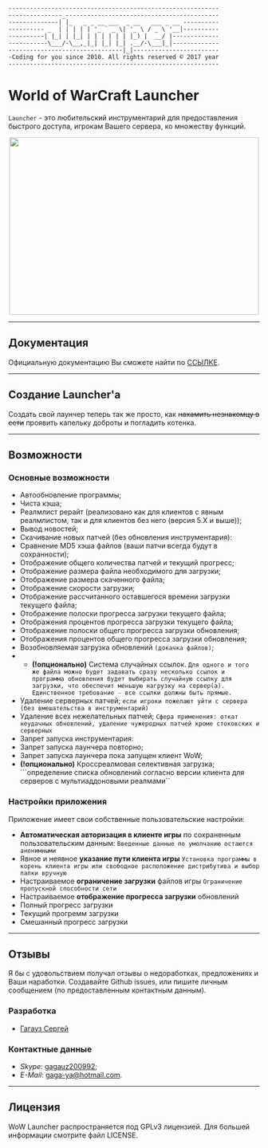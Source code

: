 ```
-----------------------------------------------------------
---------------_-------------------------------------------
--------------| |_   _ _ __ ___  _ __   ___ _ __ ----------
---------- _  | | | | | '_ ` _ \| '_ \ / _ \ '__|----------
----------| |_| | |_| | | | | | | |_) |  __/ |-------------
-----------\___/-\__,_|_| |_| |_| .__/-\___|_|-------------
--------------------------------|_|------------------------
-Coding for you since 2010. All rights reserved © 2017 year
-----------------------------------------------------------
```

# World of WarCraft Launcher
`Launcher` - это любительский инструментарий для предоставления быстрого доступа, игрокам Вашего сервера, ко множеству функций.

<p align="center" >
<img src="https://pp.vk.me/c631428/v631428303/500ff/wMh1l71dY5M.jpg" width="500" height="356"/>
</p>

---
## Документация
Официальную документацию Вы сможете найти по [ССЫЛКЕ](https://github.com/Gagauz2010/WOWLauncher/blob/master/README.docx).

---
## Создание Launcher'a
Создать свой лаунчер теперь так же просто, как ~~нахамить незнакомцу в сети~~ проявить капельку доброты и погладить котенка.

---
## Возможности

### Основные возможности
* Автообновление программы;
* Чиста кэша;
* Реалмлист рерайт (реализовано как для клиентов с явным реалмлистом, так и для клиентов без него (версия 5.X и выше));
* Вывод новостей;
* Скачивание новых патчей (без обновления инструментария):
 * Сравнение MD5 хэша файлов (ваши патчи всегда будут в сохранности);
 * Отображение общего количества патчей и текущий прогресс;
 * Отображение размера файла необходимого для загрузки;
 * Отображение размера скаченного файла;
 * Отображение скорости загрузки;
 * Отображение рассчитанного оставшегося времени загрузки текущего файла;
 * Отображение полоски прогресса загрузки текущего файла;
 * Отображения процентов прогресса загрузки текущего файла;
 * Отображение полоски общего прогресса загрузки обновления;
 * Отображения процентов общего прогресса загрузки обновления;
 * Возобновляемая загрузка обновлений ```(докачка файлов)```;
 * - **(!опционально)** Система случайных ссылок. 
 ```Для одного и того же файла можно будет задавать сразу несколько ссылок и программа обновления будет выбирать случайную ссылку для загрузки, что обеспечит меньшую нагрузку на сервер(а). Единственное требование - все ссылки должны быть прямые.```
* Удаление серверных патчей;
```если игроки пожелают уйти с сервера (без вмешательства в инструментарий)```
* Удаление всех нежелательных патчей;
```Сфера применения: откат неудачных обновлений, удаление чужеродных патчей кроме стоковских и серверных```
* Запрет запуска инструментария:
 * Запрет запуска лаунчера повторно;
 * Запрет запуска лаунчера пока запущен клиент WoW;
* **(!опционально)** Кроссреалмовая селективная загрузка;
```определение списка обновлений согласно версии клиента для серверов с мультиаддоновыми реалмами``

### Настройки приложения
Приложение имеет свои собственные пользовательские настройки:

* **Автоматическая авторизация в клиенте игры** по сохраненным пользовательским данным:
```Введенные данные по умолчанию остаются анонимными```
* Явное и неявное **указание пути клиента игры**
```Установка программы в корень клиента игры или свободное расположение дистрибутива и выбор папки вручную```
* Настраиваемое **ограничение загрузки** файлов игры
```Ограничение пропускной способности сети```
* Настраиваемое **отображение прогресса загрузки** обновлений
 * Полный прогресс загрузки
 * Текущий прогремм загрузки
 * Смешанный прогресс загрузки

---
## Отзывы
Я бы с удовольствием получал отзывы о недоработках, предложениях и Ваши наработки. Создавайте Github issues, или пишите личным сообщением (по предоставленным контактным данным).

### Разработка
* [Гагауз Сергей](https://vk.com/namespace_gagauz)

### Контактные данные
- *Skype*: [gagauz200992](skype:gagauz200992?add);
- *E-Mail*: gaga-ya@hotmail.com.

---
## Лицензия
WoW Launcher распространяется под GPLv3 лицензией. Для большей информации смотрите файл LICENSE.
